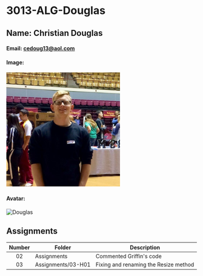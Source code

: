 # 3013-ALG-Douglas
## Name: Christian Douglas
#### Email: cedoug13@aol.com
#### Image:
<img width = "300" src = "https://github.com/RabbitAI/3013-DS-Douglas/blob/master/IMG_0081.JPG" alt = "Douglas"><br/>
#### Avatar:
<img width = "300" src = "https://ca.slack-edge.com/TBMBG710S-UKAB491R6-dbfe650315a6-512" alt = "Douglas"/><br/>
## Assignments

| Number | Folder | Description |
| :----: | ------ | ----------- |
|   02  |  Assignments   |   Commented Griffin's code      |
|   03  |  Assignments/03-H01   |   Fixing and renaming the Resize method   |
